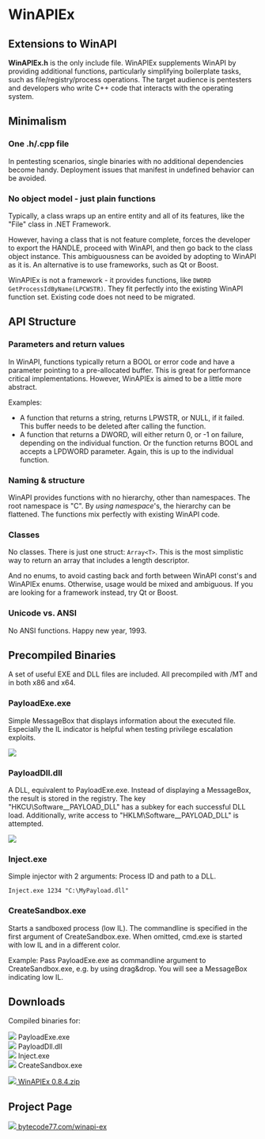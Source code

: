 # WinAPIEx

## Extensions to WinAPI

**WinAPIEx.h** is the only include file. WinAPIEx supplements WinAPI by providing additional functions, particularly simplifying boilerplate tasks, such as file/registry/process operations. The target audience is pentesters and developers who write C++ code that interacts with the operating system.

## Minimalism

### One .h/.cpp file

In pentesting scenarios, single binaries with no additional dependencies become handy. Deployment issues that manifest in undefined behavior can be avoided.

### No object model - just plain functions

Typically, a class wraps up an entire entity and all of its features, like the "File" class in .NET Framework.

However, having a class that is not feature complete, forces the developer to export the HANDLE, proceed with WinAPI, and then go back to the class object instance. This ambiguousness can be avoided by adopting to WinAPI as it is. An alternative is to use frameworks, such as Qt or Boost.

WinAPIEx is not a framework - it provides functions, like `DWORD GetProcessIdByName(LPCWSTR)`. They fit perfectly into the existing WinAPI function set. Existing code does not need to be migrated.

## API Structure

### Parameters and return values

In WinAPI, functions typically return a BOOL or error code and have a parameter pointing to a pre-allocated buffer. This is great for performance critical implementations. However, WinAPIEx is aimed to be a little more abstract.

Examples:

- A function that returns a string, returns LPWSTR, or NULL, if it failed. This buffer needs to be deleted after calling the function.
- A function that returns a DWORD, will either return 0, or -1 on failure, depending on the individual function. Or the function returns BOOL and accepts a LPDWORD parameter. Again, this is up to the individual function.

### Naming & structure

WinAPI provides functions with no hierarchy, other than namespaces. The root namespace is "C". By *using namespace*'s, the hierarchy can be flattened. The functions mix perfectly with existing WinAPI code.

### Classes

No classes. There is just one struct: `Array<T>`. This is the most simplistic way to return an array that includes a length descriptor.

And no enums, to avoid casting back and forth between WinAPI const's and WinAPIEx enums. Otherwise, usage would be mixed and ambiguous. If you are looking for a framework instead, try Qt or Boost.

### Unicode vs. ANSI

No ANSI functions. Happy new year, 1993.

## Precompiled Binaries

A set of useful EXE and DLL files are included. All precompiled with /MT and in both x86 and x64.

### PayloadExe.exe

Simple MessageBox that displays information about the executed file. Especially the IL indicator is helpful when testing privilege escalation exploits.

![](https://bytecode77.com/images/pages/winapi-ex/payloadexe.png)

### PayloadDll.dll

A DLL, equivalent to PayloadExe.exe. Instead of displaying a MessageBox, the result is stored in the registry. The key "HKCU\Software\__PAYLOAD_DLL" has a subkey for each successful DLL load. Additionally, write access to "HKLM\Software\__PAYLOAD_DLL" is attempted.

![](https://bytecode77.com/images/pages/winapi-ex/payloaddll.png)

### Inject.exe

Simple injector with 2 arguments: Process ID and path to a DLL.

```
Inject.exe 1234 "C:\MyPayload.dll"
```

### CreateSandbox.exe

Starts a sandboxed process (low IL). The commandline is specified in the first argument of CreateSandbox.exe. When omitted, cmd.exe is started with low IL and in a different color.

Example: Pass PayloadExe.exe as commandline argument to CreateSandbox.exe, e.g. by using drag&drop. You will see a MessageBox indicating low IL.

## Downloads

Compiled binaries for:

![](https://bytecode77.com/public/fileicons/exe.png) PayloadExe.exe<br />
![](https://bytecode77.com/public/fileicons/dll.png) PayloadDll.dll<br />
![](https://bytecode77.com/public/fileicons/exe.png) Inject.exe<br />
![](https://bytecode77.com/public/fileicons/exe.png) CreateSandbox.exe

[![](http://bytecode77.com/public/fileicons/zip.png) WinAPIEx 0.8.4.zip](https://bytecode77.com/downloads/WinAPIEx%200.8.4.zip)

## Project Page

[![](https://bytecode77.com/public/favicon16.png) bytecode77.com/winapi-ex](https://bytecode77.com/winapi-ex)